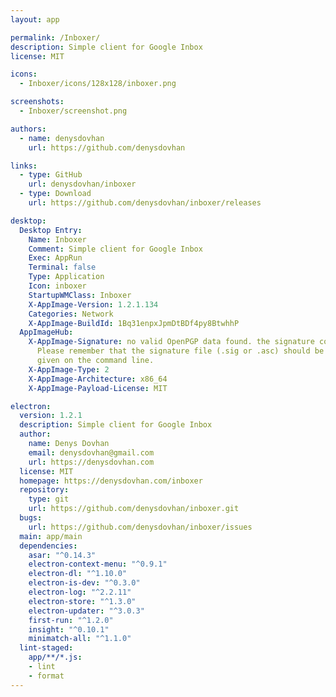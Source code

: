 ```yaml
---
layout: app

permalink: /Inboxer/
description: Simple client for Google Inbox
license: MIT

icons:
  - Inboxer/icons/128x128/inboxer.png

screenshots:
  - Inboxer/screenshot.png

authors:
  - name: denysdovhan
    url: https://github.com/denysdovhan

links:
  - type: GitHub
    url: denysdovhan/inboxer
  - type: Download
    url: https://github.com/denysdovhan/inboxer/releases

desktop:
  Desktop Entry:
    Name: Inboxer
    Comment: Simple client for Google Inbox
    Exec: AppRun
    Terminal: false
    Type: Application
    Icon: inboxer
    StartupWMClass: Inboxer
    X-AppImage-Version: 1.2.1.134
    Categories: Network
    X-AppImage-BuildId: 1Bq31enpxJpmDtBDf4py8BtwhhP
  AppImageHub:
    X-AppImage-Signature: no valid OpenPGP data found. the signature could not be verified.
      Please remember that the signature file (.sig or .asc) should be the first file
      given on the command line.
    X-AppImage-Type: 2
    X-AppImage-Architecture: x86_64
    X-AppImage-Payload-License: MIT

electron:
  version: 1.2.1
  description: Simple client for Google Inbox
  author:
    name: Denys Dovhan
    email: denysdovhan@gmail.com
    url: https://denysdovhan.com
  license: MIT
  homepage: https://denysdovhan.com/inboxer
  repository:
    type: git
    url: https://github.com/denysdovhan/inboxer.git
  bugs:
    url: https://github.com/denysdovhan/inboxer/issues
  main: app/main
  dependencies:
    asar: "^0.14.3"
    electron-context-menu: "^0.9.1"
    electron-dl: "^1.10.0"
    electron-is-dev: "^0.3.0"
    electron-log: "^2.2.11"
    electron-store: "^1.3.0"
    electron-updater: "^3.0.3"
    first-run: "^1.2.0"
    insight: "^0.10.1"
    minimatch-all: "^1.1.0"
  lint-staged:
    app/**/*.js:
    - lint
    - format
---
```

